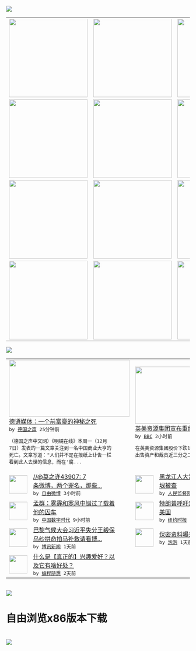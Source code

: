 

<a href="https://github.com/greatfire/z/raw/master/FreeBrowser.apk"><img src="https://raw.githubusercontent.com/greatfire/wiki/master/x/header.png" /></a><table><tr><td width="262" align="center" valign="center"><a href="https://github.com/greatfire/wiki/wiki/nyt" title="纽约时报中文网 国际纵览"><img src="https://raw.githubusercontent.com/greatfire/wiki/master/x/nyt_flag.png" width="215"/></a></td><td width="262" align="center" valign="center"><a href="https://github.com/greatfire/wiki/wiki/dw" title=""><img src="https://raw.githubusercontent.com/greatfire/wiki/master/x/dw_flag.png" width="215"/></a></td><td width="262" align="center" valign="center"><a href="https://github.com/greatfire/wiki/wiki/rmjd" title=""><img src="https://raw.githubusercontent.com/greatfire/wiki/master/x/rmjd_flag.png" width="215"/></a></td></tr><tr><td width="262" align="center" valign="center"><a href="https://github.com/paopaonetizen/website" title="泡泡 - 未经审查的互联网信息"><img src="https://raw.githubusercontent.com/greatfire/wiki/master/x/pp_flag.png" width="215"/></a></td><td width="262" align="center" valign="center"><a href="https://github.com/getlantern/mirror" title="以及自由微博和GreatFire.org官方中文论坛"><img src="https://raw.githubusercontent.com/greatfire/wiki/master/x/lantern_flag.png" width="215"/></a></td><td width="262" align="center" valign="center"><a href="https://github.com/cdtmirrors/m/" title=""><img src="https://raw.githubusercontent.com/greatfire/wiki/master/x/cdt_flag.png" width="215"/></a></td></tr><tr><td width="262" align="center" valign="center"><a href="https://github.com/program-think/blog" title="编程随想的博客"><img src="https://raw.githubusercontent.com/greatfire/wiki/master/x/pt_flag.png" width="215"/></a></td><td width="262" align="center" valign="center"><a href="https://github.com/greatfire/wiki/wiki/bbc" title=""><img src="https://raw.githubusercontent.com/greatfire/wiki/master/x/bbc_flag.png" width="215"/></a></td><td width="262" align="center" valign="center"><a href="https://github.com/freeweibo/s" title="自由微博 - 匿名和不受屏蔽的新浪微博搜索"><img src="https://raw.githubusercontent.com/greatfire/wiki/master/x/fw_flag.png" width="215"/></a></td></tr><tr><td width="262" align="center" valign="center"><a href="https://github.com/greatfire/wiki/wiki/google" title=""><img src="https://raw.githubusercontent.com/greatfire/wiki/master/x/google_flag.png" width="215"/></a></td><td width="262" align="center" valign="center"><a href="https://github.com/bxnews/boxun" title=""><img src="https://raw.githubusercontent.com/greatfire/wiki/master/x/bx_flag.png" width="215"/></a></td><td width="262" align="center" valign="center"><a href="https://github.com/greatfire/wiki/wiki/open-source" title="欢迎访问GreatFire.org开发者项目网站"><img src="https://raw.githubusercontent.com/greatfire/wiki/master/x/open-source_flag.png" width="215"/></a></td></tr></table><img src="https://raw.githubusercontent.com/greatfire/wiki/master/x/newsfeed text.png" /><table cols="4"><tr><td colspan="2" width="380"><a href="http://dw.com/p/1HJQX?maca=chi-GK-text-greatfire-all-chinese-15625-xml-mrss"><img src="http://www.dw.com/image/0,,18897788_302,00.jpg" width="330" height="156"/></a></br><a href="http://dw.com/p/1HJQX?maca=chi-GK-text-greatfire-all-chinese-15625-xml-mrss">德语媒体：一个前富豪的神秘之死</a></br><kbd> by <a href="http://dw.de">德国之声</a> 25分钟前 </kbd></br><pre>（德国之声中文网）《明镜在线》本周一（12月<br/>7日）发表的一篇文章关注到一名中国商业大亨的<br/>死亡。文章写道："人们并不是在报纸上讣告一栏<br/>看到此人去世的信息，而在'腐...</pre></td><td colspan="2" width="380"><a href="http://www.bbc.com/zhongwen/simp/business/2015/12/151208_anglo_american_restructuring"><img src="http://a.files.bbci.co.uk/worldservice/live/assets/images/2015/12/08/151208150612_mining_truck_144x81__nocredit.jpg" width="330" height="156"/></a></br><a href="http://www.bbc.com/zhongwen/simp/business/2015/12/151208_anglo_american_restructuring">英美资源集团宣布重组拟裁员8.5万人</a></br><kbd> by <a href="http://www.bbc.co.uk/zhongwen/simp">BBC</a> 2小时前 </kbd></br><pre>在英美资源集团股价下跌10%之际，该公司宣布<br/>出售资产和裁员近三分之二的大规模重组计划。</pre></td></tr><tr><td><img src="https://raw.githubusercontent.com/greatfire/wiki/master/x/fw_logo.png" width="50" height="50"/></td><td width="280"><a href="https://freeweibo.com/weibo/3917889164006348">//@莫之许43907: 7<br/>条微博，两个罪名，那些...</a></br><kbd> by <a href="https://freeweibo.com/">自由微博</a> 3小时前 </kbd></td><td><img src="http://www.rmjdw.com/uploads/allimg/151208/11300J560-0.jpg" width="50" height="50"/></td><td width="280"><a href="http://www.rmjdw.com//fanfuqianshao/20151208/15246.html">黑龙江人大常委会党组书记盖如<br/>垠被查 </a></br><kbd> by <a href="http://www.rmjdw.com/">人民监督网</a> 5小时前 </kbd></td></tr><tr><td><img src="https://raw.githubusercontent.com/greatfire/wiki/master/x/cdt_logo.png" width="50" height="50"/></td><td width="280"><a href="http://feedproxy.google.com/~r/chinadigitaltimes/zKps/~3/9FLxYurNeR0/">孟群：雾霾和寒风中错过了载着<br/>他的囚车</a></br><kbd> by <a href="http://chinadigitaltimes.net/chinese/">中国数字时代</a> 9小时前 </kbd></td><td><img src="https://raw.githubusercontent.com/greatfire/wiki/master/x/nyt_logo.png" width="50" height="50"/></td><td width="280"><a href="https://d3qlz4p8smvoli.cloudfront.net/usa/20151208/c08trump/">特朗普呼吁禁止所有穆斯林进入<br/>美国</a></br><kbd> by <a href="http://m.cn.nytimes.com/">纽约时报</a> 1天前 </kbd></td></tr><tr><td><img src="https://raw.githubusercontent.com/greatfire/wiki/master/x/bx_logo.png" width="50" height="50"/></td><td width="280"><a href="http://www.boxun.com/news/gb/china/2015/12/201512080303.shtml">巴黎气候大会习近平失分王毅保<br/>乌纱拼命拍马补救请看博...</a></br><kbd> by <a href="http://www.boxun.com">博讯新闻</a> 1天前 </kbd></td><td><img src="https://pao-pao.net/sites/pao-pao.net/files/styles/adaptive_image/adaptive-image/public/1_0.jpeg?itok=KyX5dKxP" width="50" height="50"/></td><td width="280"><a href="https://pao-pao.net/article/646">保密资料曝光 验证监控之秘</a></br><kbd> by <a href="https://pao-pao.net">泡泡</a> 1天前 </kbd></td></tr><tr><td><img src="https://raw.githubusercontent.com/greatfire/wiki/master/x/pt_logo.png" width="50" height="50"/></td><td width="280"><a href="http://feedproxy.google.com/~r/programthink/~3/dK8n2h7V2vA/Hobbies-and-Interests.html">什么是【真正的】兴趣爱好？以<br/>及它有啥好处？</a></br><kbd> by <a href="http://program-think.blogspot.com">编程随想</a> 2天前 </kbd></td></table></br><a href="https://github.com/greatfire/z/raw/master/FreeBrowser.apk"><img src="https://raw.githubusercontent.com/greatfire/wiki/master/x/download app.png" /></a><h1>自由浏览x86版本下载<h1><a href="https://github.com/greatfire/z/raw/master/FreeBrowser-x86.apk"><img src="https://raw.githubusercontent.com/greatfire/images/master/fb86.qr.png" /></a>
